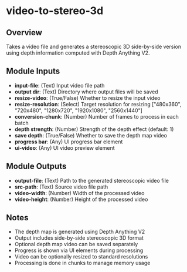 # video-to-stereo-3d

## Overview
Takes a video file and generates a stereoscopic 3D side-by-side version using depth information computed with Depth Anything V2.

## Module Inputs
- **input-file**: (Text) Input video file path
- **output dir**: (Text) Directory where output files will be saved
- **resize-video**: (True/False) Whether to resize the input video
- **resize-resolution**: (Select) Target resolution for resizing ["480x360", "720x480", "1280x720", "1920x1080", "2560x1440"]
- **conversion-chunk**: (Number) Number of frames to process in each batch
- **depth strength**: (Number) Strength of the depth effect (default: 1)
- **save depth**: (True/False) Whether to save the depth map video
- **progress bar**: (Any) UI progress bar element
- **ui-video**: (Any) UI video preview element

## Module Outputs
- **output-file**: (Text) Path to the generated stereoscopic video file
- **src-path**: (Text) Source video file path
- **video-width**: (Number) Width of the processed video
- **video-height**: (Number) Height of the processed video

## Notes
- The depth map is generated using Depth Anything V2
- Output includes side-by-side stereoscopic 3D format
- Optional depth map video can be saved separately
- Progress is shown via UI elements during processing
- Video can be optionally resized to standard resolutions
- Processing is done in chunks to manage memory usage
